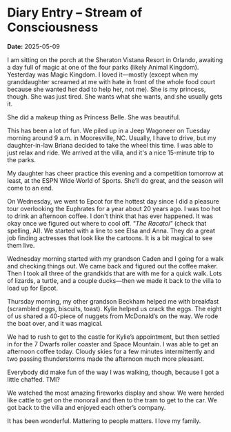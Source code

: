 # Diary Entry – Stream of Consciousness

**Date:** 2025-05-09

I am sitting on the porch at the Sheraton Vistana Resort in Orlando, awaiting a day full of magic at one of the four parks (likely Animal Kingdom). Yesterday was Magic Kingdom. I loved it—mostly (except when my granddaughter screamed at me with hate in front of the whole food court because she wanted her dad to help her, not me). She is my princess, though. She was just tired. She wants what she wants, and she usually gets it.

She did a makeup thing as Princess Belle. She was beautiful.

This has been a lot of fun. We piled up in a Jeep Wagoneer on Tuesday morning around 9 a.m. in Mooresville, NC. Usually, I have to drive, but my daughter-in-law Briana decided to take the wheel this time. I was able to just relax and ride. We arrived at the villa, and it's a nice 15-minute trip to the parks.

My daughter has cheer practice this evening and a competition tomorrow at least, at the ESPN Wide World of Sports. She’ll do great, and the season will come to an end.

On Wednesday, we went to Epcot for the hottest day since I did a pleasure tour overlooking the Euphrates for a year about 20 years ago. I was too hot to drink an afternoon coffee. I don't think that has ever happened. It was okay once we figured out where to cool off. *"The Racatoi"* (check that spelling, AI). We started with a line to see Elsa and Anna. They do a great job finding actresses that look like the cartoons. It is a bit magical to see them live.

Wednesday morning started with my grandson Caden and I going for a walk and checking things out. We came back and figured out the coffee maker. Then I took all three of the grandkids that are with me for a quick walk. Lots of lizards, a turtle, and a couple ducks—then we made it back to the villa to load up for Epcot.

Thursday morning, my other grandson Beckham helped me with breakfast (scrambled eggs, biscuits, toast). Kylie helped us crack the eggs. The eight of us shared a 40-piece of nuggets from McDonald’s on the way. We rode the boat over, and it was magical.

We had to rush to get to the castle for Kylie’s appointment, but then settled in for the 7 Dwarfs roller coaster and Space Mountain. I was able to get an afternoon coffee today. Cloudy skies for a few minutes intermittently and two passing thunderstorms made the afternoon much more pleasant.

Everybody did make fun of the way I was walking, though, because I got a little chaffed. TMI?

We watched the most amazing fireworks display and show. We were herded like cattle to get on the monorail and then to the tram to get to the car. We got back to the villa and enjoyed each other’s company.

It has been wonderful. Mattering to people matters. I love my family.
